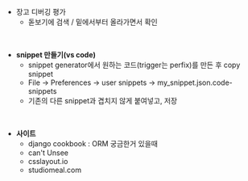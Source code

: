 * 장고 디버깅 평가
  * 돋보기에 검색 / 밑에서부터 올라가면서 확인

<br>

* **snippet 만들기(vs code)**
  * snippet generator에서 원하는 코드(trigger는 perfix)를 만든 후  copy snippet 
  * File → Preferences → user snippets → my_snippet.json.code-snippets 
  * 기존의 다른 snippet과 겹치지 않게 붙여넣고, 저장

<br>

* **사이트**
  * django cookbook  : ORM 궁금한거 있을때
  * can't Unsee
  * csslayout.io
  * studiomeal.com
